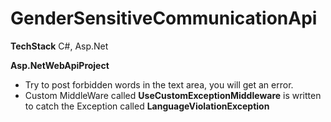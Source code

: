 # GenderSensitiveCommunicationApi
**TechStack** C#, Asp.Net

**Asp.NetWebApiProject**
- Try to post forbidden words in the text area, you will get an error.
- Custom MiddleWare called **UseCustomExceptionMiddleware** is written to catch the Exception called **LanguageViolationException**

